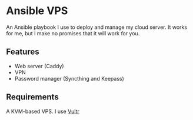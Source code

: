 # Ansible VPS

An Ansible playbook I use to deploy and manage my cloud server. It works for me,
but I make no promises that it will work for you.

## Features

- Web server (Caddy)
- VPN
- Password manager (Syncthing and Keepass)

## Requirements

A KVM-based VPS. I use [Vultr](https://vultr.com)
